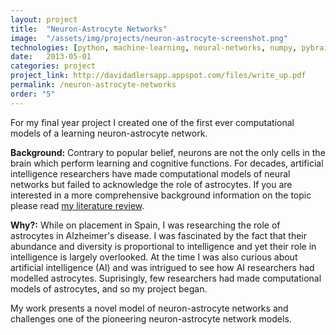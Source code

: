 ```yaml
---
layout: project
title:  "Neuron-Astrocyte Networks"
image:  "/assets/img/projects/neuron-astrocyte-screenshot.png"
technologies: [python, machine-learning, neural-networks, numpy, pybrain]
date:   2013-05-01
categories: project
project_link: http://davidadlersapp.appspot.com/files/write_up.pdf
permalink: /neuron-astrocyte-networks
order: "5"
---
```


For my final year project I created one of the first ever computational models of a learning neuron-astrocyte network. 

**Background:** Contrary to popular belief, neurons are not the only cells in the brain which perform learning and cognitive functions. For decades, artificial intelligence researchers have made computational models of neural networks but failed to acknowledge the role of astrocytes. If you are interested in a more comprehensive background information on the topic please read [my literature review](http://dadler.herokuapp.com/static/files/lit_review.pdf).

**Why?:** While on placement in Spain, I was researching the role of astrocytes in Alzheimer's disease. I was fascinated by the fact that their abundance and diversity is proportional to intelligence and yet their role in intelligence is largely overlooked. At the time I was also curious about artificial intelligence (AI) and was intrigued to see how AI researchers had modelled astrocytes. Suprisingly, few researchers had made computational models of astrocytes, and so my project began.

My work presents a novel model of neuron-astrocyte networks and challenges one of the pioneering neuron-astrocyte network models.

